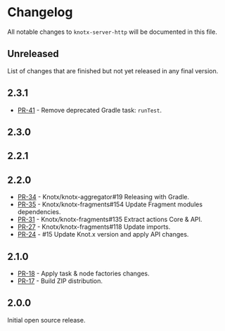 # Changelog
All notable changes to `knotx-server-http` will be documented in this file.

## Unreleased
List of changes that are finished but not yet released in any final version.
                
## 2.3.1
- [PR-41](https://github.com/Knotx/knotx-starter-kit/pull/41) - Remove deprecated Gradle task: `runTest`.
                
## 2.3.0
                
## 2.2.1
                
## 2.2.0
- [PR-34](https://github.com/Knotx/knotx-starter-kit/pull/34) - Knotx/knotx-aggregator#19 Releasing with Gradle.
- [PR-35](https://github.com/Knotx/knotx-starter-kit/pull/35) - Knotx/knotx-fragments#154 Update Fragment modules dependencies.
- [PR-31](https://github.com/Knotx/knotx-starter-kit/pull/31) - Knotx/knotx-fragments#135 Extract actions Core & API.
- [PR-27](https://github.com/Knotx/knotx-starter-kit/pull/27) - Knotx/knotx-fragments#118 Update imports.
- [PR-24](https://github.com/Knotx/knotx-starter-kit/pull/24) - #15 Update Knot.x version and apply API changes.

## 2.1.0
- [PR-18](https://github.com/Knotx/knotx-starter-kit/pull/18) - Apply task & node factories changes.
- [PR-17](https://github.com/Knotx/knotx-starter-kit/pull/17) - Build ZIP distribution.

## 2.0.0
Initial open source release.
